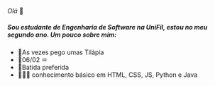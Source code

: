 _Olá_ 👋 
##### Sou estudante de Engenharia de Software na UniFil, estou no meu segundo ano. Um pouco sobre mim:
- 🎣As vezes pego umas Tilápia
- 🎂06/02 ♒
- 🥑Batida preferida
- 🧑🏾‍💻 conhecimento básico em HTML, CSS, JS, Python e Java

<!--
**Alexksandrofq/Alexksandrofq** is a ✨ _special_ ✨ repository because its `README.md` (this file) appears on your GitHub profile.

Here are some ideas to get you started:

- 🔭 I’m currently working on ...
- 🌱 I’m currently learning ...
- 👯 I’m looking to collaborate on ...
- 🤔 I’m looking for help with ...
- 💬 Ask me about ...
- 📫 How to reach me: ...
- 😄 Pronouns: ...
- ⚡ Fun fact: ...
-->
